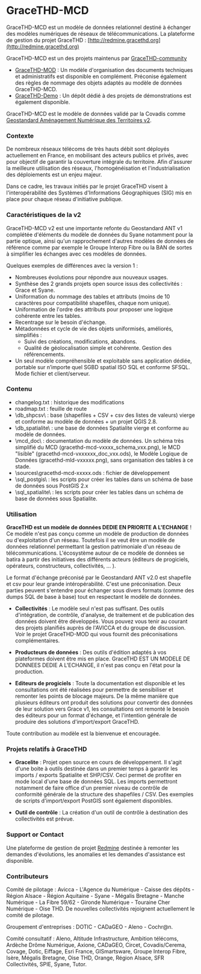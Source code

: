 # GraceTHD-MCD

GraceTHD-MCD est un modèle de données relationnel destiné à échanger des modèles numériques de réseaux de télécommunications. 
La plateforme de gestion du projet GraceTHD : [http://redmine.gracethd.org](http://redmine.gracethd.org)

GraceTHD-MCD est un des projets maintenus par [GraceTHD-community](https://github.com/GraceTHD-community)
* [GraceTHD-MOD](http://gracethd-community.github.io/GraceTHD-MOD/) : Un modèle d'organisation des documents techniques et administratifs est disponible en complément. Préconise également des règles de nommage des objets adaptés au modèle de données GraceTHD-MCD. 
* [GraceTHD-Demo](http://gracethd-community.github.io/GraceTHD-Demo/) : Un dépôt dédié à des projets de démonstrations est également disponible. 

GraceTHD-MCD est le modèle de données validé par la Covadis comme [Geostandard Aménagement Numérique des Territoires v2](http://www.geoinformations.developpement-durable.gouv.fr/standard-covadis-amenagement-numerique-des-a3300.html). 

### Contexte
De nombreux réseaux télécoms de très hauts débit sont déployés actuellement en France, en mobilisant des acteurs publics et privés, avec pour objectif de garantir la couverture intégrale du territoire. Afin d'assurer la meilleure utilisation des réseaux, l'homogénéisation et l'industrialisation des déploiements est un enjeu majeur.

Dans ce cadre, les travaux initiés par le projet GraceTHD visent à l'interopérabilité des Systèmes d'Informations Géographiques (SIG) mis en place pour chaque réseau d'initiative publique.

### Caractéristiques de la v2
GraceTHD-MCD v2 est une importante refonte du Geostandard ANT v1 complétée d'éléments du modèle de données du Syane notamment pour la partie optique, ainsi qu'un rapprochement d'autres modèles de données de référence comme par exemple le Groupe Interop Fibre ou la BAN de sortes à simplifier les échanges avec ces modèles de données. 

Quelques exemples de différences avec la version 1 : 
* Nombreuses évolutions pour répondre aux nouveaux usages. 
* Synthèse des 2 grands projets open source issus des collectivités : Grace et Syane. 
* Uniformation du nommage des tables et attributs (moins de 10 caractères pour compatibilité shapefiles, chaque nom unique). 
* Uniformation de l'ordre des attributs pour proposer une logique cohérente entre les tables. 
* Recentrage sur le besoin d'échange. 
* Métadonnées et cycle de vie des objets uniformisés, améliorés, simplifiés : 
	* Suivi des créations, modifications, abandons. 
	* Qualité de géolocalisation simple et cohérente. Gestion des référencements. 
* Un seul modèle compréhensible et exploitable sans application dédiée, portable sur n’importe quel SGBD spatial ISO SQL et conforme SFSQL. Mode fichier et client/serveur. 

### Contenu
* changelog.txt : historique des modifications
* roadmap.txt : feuille de route
* \db_shpcsv\ : base (shapefiles + CSV + csv des listes de valeurs) vierge et conforme au modèle de données + un projet QGIS 2.8. 
* \db_spatialite\ : une base de données Spatialite vierge et conforme au modèle de données. 
* \mcd_doc\ : documentation du modèle de données. Un schéma très simplifié du MCD (gracethd-mcd-vxxxx_schema_vxx.png), le MCD "lisible" (gracethd-mcd-vxxxxxx_doc_vxx.ods), le Modèle Logique de Données (gracethd-mld-vxxxxx.png), sans organisation des tables à ce stade. 
* \sources\gracethd-mcd-xxxxx.ods : fichier de développement
* \sql_postgis\ : les scripts pour créer les tables dans un schéma de base de données sous PostGIS 2.x
* \sql_spatialite\ : les scripts pour créer les tables dans un schéma de base de données sous Spatialite. 

### Utilisation
**GraceTHD est un modèle de données DEDIE EN PRIORITE A L'ECHANGE** ! Ce modèle n'est pas conçu comme un modèle de production de données ou d'exploitation d'un réseau. Toutefois il se veut être un modèle de données relationnel permettant la gestion patrimoniale d'un réseau de télécommunications. L'écosystème autour de ce modèle de données se batira à partir des initiatives des différents acteurs (éditeurs de progiciels, opérateurs, constructeurs, collectivités, ... ). 

Le format d'échange préconisé par le Geostandard ANT v2.0 est shapefile et csv pour leur grande intéropérabilité. C'est une préconisation. Deux parties peuvent s'entendre pour échanger sous divers formats (comme des dumps SQL de base à base) tout en respectant le modèle de données. 

* **Collectivités** : 
Le modèle seul n'est pas suffisant. Des outils d'intégration, de contrôle, d'analyse, de traitement et de publication des données doivent être développés. Vous pouvez vous tenir au courant des projets planifiés auprès de l'AVICCA et du groupe de discussion. Voir le projet GraceTHD-MOD qui vous fournit des préconisations complémentaires. 

* **Producteurs de données** : 
Des outils d'édition adaptés à vos plateformes doivent être mis en place. GraceTHD EST UN MODELE DE DONNEES DEDIE A L'ECHANGE, il n'est pas conçu en l'état pour la production. 

* **Editeurs de progiciels** : 
Toute la documentation est disponible et les consultations ont été réalisées pour permettre de sensibiliser et remonter les points de blocage majeurs. De la même manière que plusieurs éditeurs ont produit des solutions pour convertir des données de leur solution vers Grace v1, les consultations ont remonté le besoin des éditeurs pour un format d'échange, et l'intention générale de produire des solutions d'import/export GraceTHD. 

Toute contribution au modèle est la bienvenue et encouragée. 

### Projets relatifs à GraceTHD
* **Gracelite** : 
Projet open source en cours de développement. Il s'agit d'une boite à outils destinée dans un premier temps à garantir les imports / exports Spatialite et SHP/CSV. Ceci permet de profiter en mode local d'une base de données SQL. Les imports permettront notamment de faire office d'un premier niveau de contrôle de conformité générale de la structure des shapefiles / CSV. Des exemples de scripts d'import/export PostGIS sont également disponibles. 

* **Outil de contrôle** : 
La création d'un outil de contrôle à destination des collectivités est prévue. 

### Support or Contact
Une plateforme de gestion de projet [Redmine](http://redmine.gracethd.org) destinée à remonter les demandes d'évolutions, les anomalies et les demandes d'assistance est disponible. 

### Contributeurs
Comité de pilotage : Avicca - L'Agence du Numérique - Caisse des dépôts - Région Alsace - Région Aquitaine - Syane - Mégalis Bretagne - Manche Numérique - La Fibre 59/62 - Gironde Numérique - Touraine Cher Numérique - Oise THD. De nouvelles collectivités rejoignent actuellement le comité de pilotage. 

Groupement d'entreprises : DOTIC - CADaGEO - Aleno - Cochr@n.

Comité consultatif : Aleno, Altitude Infrastructure, Ambition télécoms, Ardèche Drôme Numérique, Axione, CADaGEO, Circet, Covadis/Cerema, Covage, Dotic, Eiffage, Esri France, GISmartsware, Groupe Interop Fibre, Isère, Mégalis Bretagne, Oise THD, Orange, Région Alsace, SFR Collectivités, SPIE, Syane, Tutor. 
